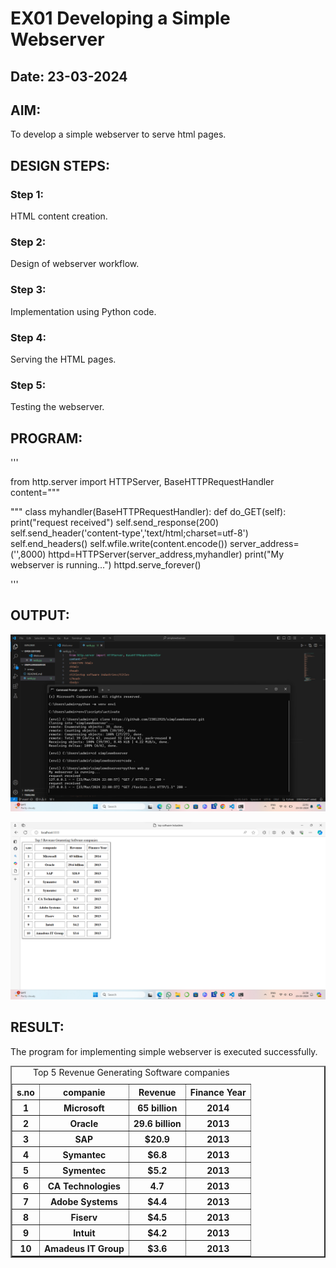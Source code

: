 # EX01 Developing a Simple Webserver
## Date: 23-03-2024

## AIM:
To develop a simple webserver to serve html pages.

## DESIGN STEPS:
### Step 1: 
HTML content creation.

### Step 2:
Design of webserver workflow.

### Step 3:
Implementation using Python code.

### Step 4:
Serving the HTML pages.

### Step 5:
Testing the webserver.

## PROGRAM:
'''

from http.server import HTTPServer, BaseHTTPRequestHandler
content="""

<!DOCTYPE html>
<html>
<head>
<title>top software Industries</title>
</head>
<body>
<table border="2" cellspacing="10"cellpadding="6">
<caption>Top 5 Revenue Generating Software companies</caption>
<tr>
<th>s.no</th>
<th>companie</th>
<th>Revenue</th>
<th>Finance Year</th>
</tr>
<tr>
<th>1</th>
<th>Microsoft</th>
<th>65 billion</th>
<th>2014</th>
</tr>
<tr>
<th>2</th>
<th>Oracle</th>
<th>29.6 billion</th>
<th>2013</th>
</tr>
<tr>
<th>3</th>
<th>SAP</th>
<th>$20.9</th>
<th>2013</th>
</tr>
<tr>
<th>4</th>
<th>Symantec</th>
<th>$6.8</th>
<th>2013</th>
</tr>
<tr>
<th>5</th>
<th>Symentec</th>
<th>$5.2</th>
<th>2013</th>
</tr>
<th>6</th>
<th>CA Technologies</th>
<th>4.7</th>
<th>2013</th>
</tr>
<th>7</th>
<th>Adobe Systems</th>
<th>$4.4</th>
<th>2013</th>
</tr>
<th>8</th>
<th>Fiserv</th>
<th>$4.5</th>
<th>2013</th>
</tr>
<th>9</th>
<th>Intuit</th>
<th>$4.2</th>
<th>2013</th>
</tr>
<th>10</th>
<th>Amadeus IT Group</th>
<th>$3.6 </th>
<th>2013</th>
</tr>
</body>
</html>
    
"""
class myhandler(BaseHTTPRequestHandler):
    def do_GET(self):
        print("request received")
        self.send_response(200)
        self.send_header('content-type','text/html;charset=utf-8')
        self.end_headers()
        self.wfile.write(content.encode())
server_address=('',8000)
httpd=HTTPServer(server_address,myhandler)
print("My webserver is running...")
httpd.serve_forever()

'''

## OUTPUT:

![alt text](command.png)

![alt text](output.png)

## RESULT:
The program for implementing simple webserver is executed successfully.

